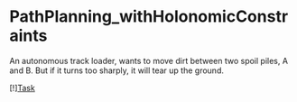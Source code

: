 # PathPlanning_withHolonomicConstraints
An autonomous track loader, wants to move dirt between two spoil piles, A and B. But if it turns too sharply, it will tear up the ground.

[!][Task](\Task.jpg)
